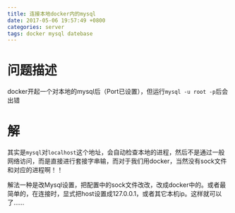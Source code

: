 ```yaml
---
title: 连接本地docker内的mysql
date: 2017-05-06 19:57:49 +0800
categories: server
tags: docker mysql datebase
---
```


# 问题描述
docker开起一个对本地的mysql后（Port已设置），但运行`mysql -u root -p`后会出错

# 解
其实是`mysql`对`localhost`这个地址，会自动检查本地的进程，然后不是通过一般网络访问，而是直接进行套接字串输，而对于我们用docker，当然没有sock文件和对应的进程啊！！

解法一种是改Mysql设置，把配置中的sock文件改改，改成docker中的。或者最简单的，在连接时，显式把host设置成127.0.0.1，或者其它本机ip。这样就可以了……


